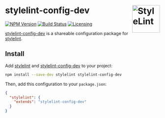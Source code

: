 # stylelint-config-dev [<img src="https://s3.amazonaws.com/media-p.slid.es/uploads/467124/images/2872758/stylelint-icon-black.svg" alt="StyleLint" width="90" height="90" align="right">][stylelint]

[![NPM Version][npm-img]][npm-url]
[![Build Status][cli-img]][cli-url]
[![Licensing][lic-image]][lic-url]

[stylelint-config-dev] is a shareable configuration package for [stylelint].

## Install

Add [stylelint] and [stylelint-config-dev] to your project:

```sh
npm install --save-dev stylelint stylelint-config-dev
```

Then, add this configuration to your `package.json`:

```json
{
  "stylelint": {
    "extends": "stylelint-config-dev"
  }
}
```

[npm-url]: https://www.npmjs.com/package/stylelint-config-dev
[npm-img]: https://img.shields.io/npm/v/stylelint-config-dev.svg
[cli-url]: https://travis-ci.org/jonathantneal/stylelint-config-dev
[cli-img]: https://img.shields.io/travis/jonathantneal/stylelint-config-dev.svg
[lic-url]: LICENSE.md
[lic-image]: https://img.shields.io/npm/l/stylelint-config-dev.svg
[log-url]: CHANGELOG.md
[log-image]: https://img.shields.io/badge/changelog-md-blue.svg
[git-url]: https://gitter.im/postcss/postcss
[git-image]: https://img.shields.io/badge/chat-gitter-blue.svg

[stylelint]: https://github.com/stylelint/stylelint
[stylelint-config-dev]: https://github.com/jonathantneal/stylelint-config-dev

